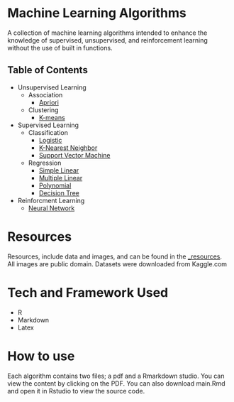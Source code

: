 # Machine Learning Algorithms

<p>
A collection of machine learning algorithms intended to enhance the knowledge of supervised, unsupervised, and reinforcement learning without the use of built in functions.
</p>

## Table of Contents
- Unsupervised Learning <br>
  + Association <br> 
    - [Apriori]() <br>
  + Clustering
    - [K-means]() <br>
- Supervised Learning <br>
  + Classification <br> 
    - [Logistic]() <br>
    - [K-Nearest Neighbor]() <br>
    - [Support Vector Machine]() <br>
  + Regression
    - [Simple Linear]() <br>
    - [Multiple Linear]() <br>
    - [Polynomial]() <br>
    - [Decision Tree]() <br>
- Reinforcment Learning <br>
    - [Neural Network]() <br>


# Resources
Resources, include data and images, and can be found in the [ _resources](). All images are public domain. Datasets were downloaded from Kaggle.com


# Tech and Framework Used
- R
- Markdown
- Latex

# How to use
Each algorithm contains two files; a pdf and a Rmarkdown studio. You can view the content by clicking on the PDF. You can also download main.Rmd and open it in Rstudio to view the source code.

